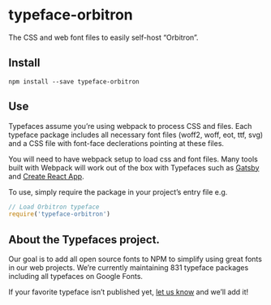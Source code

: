 
# typeface-orbitron

The CSS and web font files to easily self-host “Orbitron”.

## Install

`npm install --save typeface-orbitron`

## Use

Typefaces assume you’re using webpack to process CSS and files. Each typeface
package includes all necessary font files (woff2, woff, eot, ttf, svg) and
a CSS file with font-face declerations pointing at these files.

You will need to have webpack setup to load css and font files. Many tools built
with Webpack will work out of the box with Typefaces such as [Gatsby](https://github.com/gatsbyjs/gatsby)
and [Create React App](https://github.com/facebookincubator/create-react-app).

To use, simply require the package in your project’s entry file e.g.

```javascript
// Load Orbitron typeface
require('typeface-orbitron')
```

## About the Typefaces project.

Our goal is to add all open source fonts to NPM to simplify using great fonts in
our web projects. We’re currently maintaining 831 typeface packages
including all typefaces on Google Fonts.

If your favorite typeface isn’t published yet, [let us know](https://github.com/KyleAMathews/typefaces)
and we’ll add it!
